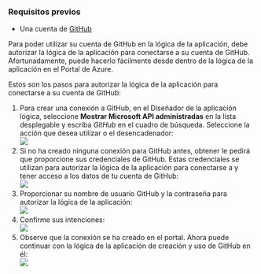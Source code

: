 ### <a name="prerequisites"></a>Requisitos previos
- Una cuenta de [GitHub](http://GitHub.com) 

Para poder utilizar su cuenta de GitHub en la lógica de la aplicación, debe autorizar la lógica de la aplicación para conectarse a su cuenta de GitHub. Afortunadamente, puede hacerlo fácilmente desde dentro de la lógica de la aplicación en el Portal de Azure. 

Estos son los pasos para autorizar la lógica de la aplicación para conectarse a su cuenta de GitHub:

1. Para crear una conexión a GitHub, en el Diseñador de la aplicación lógica, seleccione **Mostrar Microsoft API administradas** en la lista desplegable y escriba *GitHub* en el cuadro de búsqueda. Seleccione la acción que desea utilizar o el desencadenador:  
  ![](./media/connectors-create-api-github/github-1.png)
2. Si no ha creado ninguna conexión para GitHub antes, obtener le pedirá que proporcione sus credenciales de GitHub. Estas credenciales se utilizan para autorizar la lógica de la aplicación para conectarse a y tener acceso a los datos de tu cuenta de GitHub:  
  ![](./media/connectors-create-api-github/github-2.png)
3. Proporcionar su nombre de usuario GitHub y la contraseña para autorizar la lógica de la aplicación:  
  ![](./media/connectors-create-api-github/github-3.png)   
4. Confirme sus intenciones:  
  ![](./media/connectors-create-api-github/github-4.png)   
5. Observe que la conexión se ha creado en el portal. Ahora puede continuar con la lógica de la aplicación de creación y uso de GitHub en él:   
  ![](./media/connectors-create-api-github/github-5.png)   
